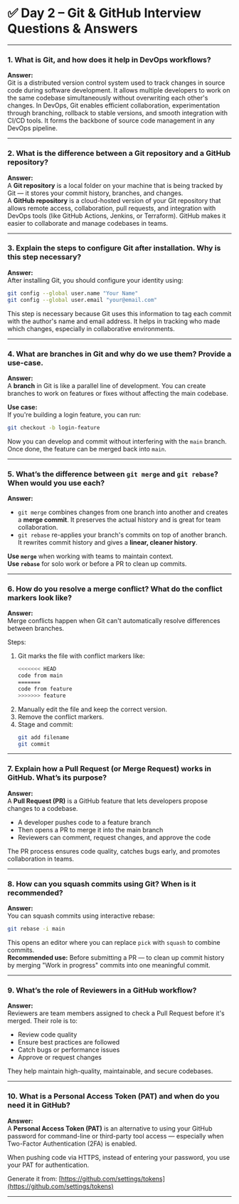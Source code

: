 
# ✅ Day 2 – Git & GitHub Interview Questions & Answers

---

### 1. **What is Git, and how does it help in DevOps workflows?**

**Answer:**  
Git is a distributed version control system used to track changes in source code during software development. It allows multiple developers to work on the same codebase simultaneously without overwriting each other's changes. In DevOps, Git enables efficient collaboration, experimentation through branching, rollback to stable versions, and smooth integration with CI/CD tools. It forms the backbone of source code management in any DevOps pipeline.

---

### 2. **What is the difference between a Git repository and a GitHub repository?**

**Answer:**  
A **Git repository** is a local folder on your machine that is being tracked by Git — it stores your commit history, branches, and changes.  
A **GitHub repository** is a cloud-hosted version of your Git repository that allows remote access, collaboration, pull requests, and integration with DevOps tools (like GitHub Actions, Jenkins, or Terraform). GitHub makes it easier to collaborate and manage codebases in teams.

---

### 3. **Explain the steps to configure Git after installation. Why is this step necessary?**

**Answer:**  
After installing Git, you should configure your identity using:

```bash
git config --global user.name "Your Name"
git config --global user.email "your@email.com"
```

This step is necessary because Git uses this information to tag each commit with the author's name and email address. It helps in tracking who made which changes, especially in collaborative environments.

---

### 4. **What are branches in Git and why do we use them? Provide a use-case.**

**Answer:**  
A **branch** in Git is like a parallel line of development. You can create branches to work on features or fixes without affecting the main codebase.

**Use case:**  
If you're building a login feature, you can run:
```bash
git checkout -b login-feature
```
Now you can develop and commit without interfering with the `main` branch. Once done, the feature can be merged back into `main`.

---

### 5. **What’s the difference between `git merge` and `git rebase`? When would you use each?**

**Answer:**
- `git merge` combines changes from one branch into another and creates a **merge commit**. It preserves the actual history and is great for team collaboration.
- `git rebase` re-applies your branch's commits on top of another branch. It rewrites commit history and gives a **linear, cleaner history**.

**Use `merge`** when working with teams to maintain context.  
**Use `rebase`** for solo work or before a PR to clean up commits.

---

### 6. **How do you resolve a merge conflict? What do the conflict markers look like?**

**Answer:**  
Merge conflicts happen when Git can't automatically resolve differences between branches.

Steps:
1. Git marks the file with conflict markers like:
   ```bash
   <<<<<<< HEAD
   code from main
   =======
   code from feature
   >>>>>>> feature
   ```
2. Manually edit the file and keep the correct version.
3. Remove the conflict markers.
4. Stage and commit:
   ```bash
   git add filename
   git commit
   ```

---

### 7. **Explain how a Pull Request (or Merge Request) works in GitHub. What’s its purpose?**

**Answer:**  
A **Pull Request (PR)** is a GitHub feature that lets developers propose changes to a codebase.
- A developer pushes code to a feature branch
- Then opens a PR to merge it into the main branch
- Reviewers can comment, request changes, and approve the code

The PR process ensures code quality, catches bugs early, and promotes collaboration in teams.

---

### 8. **How can you squash commits using Git? When is it recommended?**

**Answer:**  
You can squash commits using interactive rebase:

```bash
git rebase -i main
```

This opens an editor where you can replace `pick` with `squash` to combine commits.  
**Recommended use:** Before submitting a PR — to clean up commit history by merging "Work in progress" commits into one meaningful commit.

---

### 9. **What’s the role of Reviewers in a GitHub workflow?**

**Answer:**  
Reviewers are team members assigned to check a Pull Request before it's merged. Their role is to:
- Review code quality
- Ensure best practices are followed
- Catch bugs or performance issues
- Approve or request changes

They help maintain high-quality, maintainable, and secure codebases.

---

### 10. **What is a Personal Access Token (PAT) and when do you need it in GitHub?**

**Answer:**  
A **Personal Access Token (PAT)** is an alternative to using your GitHub password for command-line or third-party tool access — especially when Two-Factor Authentication (2FA) is enabled.

When pushing code via HTTPS, instead of entering your password, you use your PAT for authentication.

Generate it from: [https://github.com/settings/tokens](https://github.com/settings/tokens)

---
